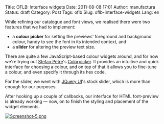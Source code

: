 Title: OFLB: Interface widgets
Date: 2011-08-08 17:01
Author: manufactura
Status: draft
Category: Post
Tags: oflb
Slug: oflb-interface-widgets
Lang: en

While refining our catalogue and font views, we realised there were two
features that we had to implement:

-   a **colour picker** for setting the previews' foreground and
    background colour, handy to see the font in its intended context,
    and
-   a **slider** for altering the preview text size.

There are quite a few JavaScript-based colour widgets around, and for
now we're trying out [Stefan Petre](http://eyecon.ro)'s
[Colorpicker](http://eyecon.ro/colorpicker/). It provides an intuitive
and quick interface for choosing a colour, and on top of that it allows
you to fine-tune a colour, and even specify it through its hex code.

For the slider, we went with [JQuery UI](http://jqueryui.com)'s stock
slider, which is more than enough for our purposes.

After hooking up a couple of callbacks, our interface for HTML
font-preview is already working — now, on to finish the styling and
placement of the widget elements.

[![Screenshot-5.png]({static}/media/Screenshot-5.png "Screenshot-5.png")]({static}/media/Screenshot-5.png)


